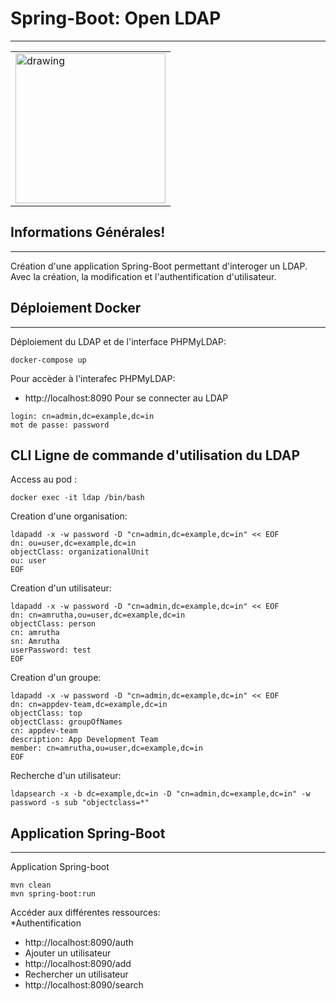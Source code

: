﻿## <h1>Spring-Boot: Open LDAP</h1>
***
<table><tr>
  <td><img src="https://github.com/user-attachments/assets/d23a1ecc-9a2d-4b51-bba8-98768fa50144" alt="drawing" height="240px"/></td>
</tr></table>

## Informations Générales!
***
Création d'une application Spring-Boot permettant d'interoger un LDAP.<br/>
Avec la création, la modification et l'authentification d'utilisateur.<br/>

## Déploiement Docker
***
Déploiement du LDAP et de l'interface PHPMyLDAP:<br/>
```
docker-compose up
```
Pour accèder à l'interafec PHPMyLDAP:<br>
* http://localhost:8090
Pour se connecter au LDAP
```
login: cn=admin,dc=example,dc=in
mot de passe: password
```
 
## CLI Ligne de commande d'utilisation du LDAP
Access au pod :<br/>
```
docker exec -it ldap /bin/bash
```
Creation d'une organisation:<br/>
```
ldapadd -x -w password -D "cn=admin,dc=example,dc=in" << EOF
dn: ou=user,dc=example,dc=in
objectClass: organizationalUnit
ou: user
EOF
```
Creation d'un utilisateur:<br/>
```
ldapadd -x -w password -D "cn=admin,dc=example,dc=in" << EOF
dn: cn=amrutha,ou=user,dc=example,dc=in
objectClass: person
cn: amrutha
sn: Amrutha
userPassword: test
EOF
```
Creation d'un groupe:<br/>
```
ldapadd -x -w password -D "cn=admin,dc=example,dc=in" << EOF
dn: cn=appdev-team,dc=example,dc=in
objectClass: top
objectClass: groupOfNames
cn: appdev-team
description: App Development Team
member: cn=amrutha,ou=user,dc=example,dc=in
EOF
```
Recherche d'un utilisateur:<br/>
```
ldapsearch -x -b dc=example,dc=in -D "cn=admin,dc=example,dc=in" -w password -s sub "objectclass=*"
```

## Application Spring-Boot
***
Application Spring-boot
```
mvn clean
mvn spring-boot:run
```
Accéder aux différentes ressources:<br>
*Authentification
* http://localhost:8090/auth
* Ajouter un utilisateur
* http://localhost:8090/add 
* Rechercher un utilisateur
* http://localhost:8090/search 



